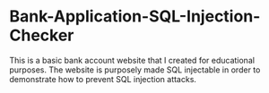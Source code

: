 # Bank-Application-SQL-Injection-Checker

This is a basic bank account website that I created for educational purposes. The website is purposely made SQL injectable in order to demonstrate how to prevent SQL injection attacks.
